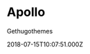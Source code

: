 ---
title: Apollo
github: https://github.com/gethugothemes/apollo-hugo
demo: https://demo.gethugothemes.com/apollo/site/
author: Gethugothemes
ssg:
  - Hugo
cms:
  - Forestry
css:
  - Bootstrap
category:
  - Blog
date: 2018-07-15T10:07:51.000Z
description: >-
  Apollo is a minimal personal blog template powered by Hugo. This theme is 100%
  mobile responsive.
draft: true
publish_date: '2021-02-06T06:55:25Z'
update_date: '2022-10-18T10:34:16Z'
github_star: 11
github_fork: 7
---
